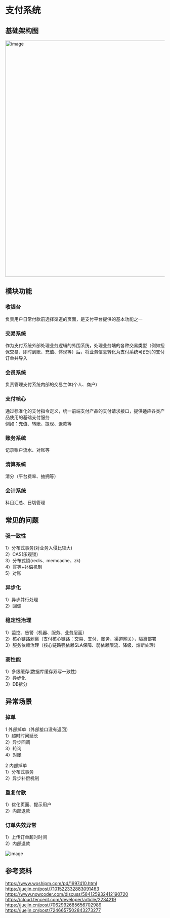 # 支付系统

## 基础架构图

<img width="746" alt="image" src="https://github.com/user-attachments/assets/92a3dfc9-ccd4-4a9c-9fb8-15e6ae5362af">

## 模块功能

### 收银台
负责用户日常付款前选择渠道的页面，是支付平台提供的基本功能之一  

### 交易系统
作为支付系统外部处理业务逻辑的外围系统，处理业务端的各种交易类型（例如担保交易、即时到账、充值、体现等）后，将业务信息转化为支付系统可识别的支付订单并导入  

### 会员系统
负责管理支付系统内部的交易主体(个人、商户)  

### 支付核心
通过标准化的支付指令定义，统一前端支付产品的支付请求接口，提供适应各类产品使用的基础支付服务  
例如：充值、转账、提现、退款等   

### 账务系统
记录账户流水、对账等  

### 清算系统
清分（平台费率、抽拥等）  

### 会计系统
科目汇总、日切管理  

## 常见的问题
### 强一致性
1）分布式事务(对业务入侵比较大)  
2）CAS(乐观锁)  
3）分布式锁(redis、memcache、zk)  
4）幂等+补偿机制  
5）对账  

### 异步化  
1）异步并行处理  
2）回调   

###  稳定性治理  
1）监控、告警（机器、服务、业务层面）  
2）核心链路剥离（支付核心链路：交易、支付、账务、渠道网关），隔离部署    
3）服务依赖治理（核心链路强依赖SLA保障、弱依赖限流、降级、熔断处理）  

### 高性能
1）多级缓存(数据库缓存双写一致性)   
2）异步化   
3）DB拆分  

## 异常场景 
### 掉单
1 外部掉单（外部接口没有返回）      
1）超时时间延长    
2）异步回调    
3）轮询    
4）对账    

2 内部掉单   
1）分布式事务   
2）异步补偿机制   

### 重复付款
1）优化页面、提示用户    
2）内部退款    

### 订单失效异常
1）上传订单超时时间   
2）内部退款   

![image](https://github.com/user-attachments/assets/fac304aa-822e-442b-98c8-8096a4830302)


## 参考资料
https://www.woshipm.com/pd/1997410.html  
https://juejin.cn/post/7101522332883091463  
https://www.nowcoder.com/discuss/584125932412190720  
https://cloud.tencent.com/developer/article/2234219  
https://juejin.cn/post/7062992685656702989  
https://juejin.cn/post/7246657502843273277  

